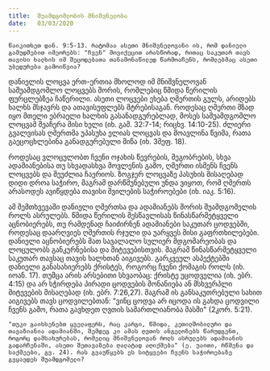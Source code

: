 ```yaml
---
title:  შუამდგომლობის მნიშვნელობა
date:   03/03/2020
---
```


`წაიკითხეთ დან. 9:5-13. რატომაა ასეთი მნიშვნელოვანი ის, რომ დანიელი გამუდმებით იმეორებს: "ჩვენ" მოვიქეცით არასწორად, რითაც საკუთარ თავს თავისი ხალხის იმ შეცოდებათა თანამონაწილედ წარმოაჩენს, რომლებმაც ასეთი უბედურება გამოიწვია?`

დანიელის ლოცვა ერთ-ერთია მხოლოდ იმ მნიშვნელოვან საშუამდგომლო ლოცვებს შორის, რომლებიც წმიდა წერილის ფურცლებზეა ჩაწერილი. ასეთი ლოცვები ეხება ღმერთის გულს, არიდებს ხალხს მსჯავრს და ათავისუფლებს მტრებისაგან. როდესაც ღმერთი მზად იყო მთელი ებრაელი ხალხის გასანადგურებლად, მოსეს საშუამდგომლო ლოცვამ შეაჩერა მისი ხელი (იხ. გამ. 32:7-14; რიცხვ. 14:10-25). ძლიერი გვალვისას ღმერთმა უპასუხა ელიას ლოცვას და მოავლინა წვიმა, რათა გაეცოცხლებინა განადგურებული მიწა (იხ. 3მეფ. 18).

როდესაც ვლოცულობთ ჩვენი ოჯახის წევრების, მეგობრების, სხვა ადამიანებისა თუ სხვადასხვა მოვლენის გამო, ღმერთი ისმენს ჩვენს ლოცვებს და შეუძლია ჩაერიოს. ზოგჯერ ლოცვაზე პასუხის მისაღებად დიდი დროა საჭირო, მაგრამ დარწმუნებული უნდა ვიყოთ, რომ ღმერთს არასოდეს ავიწყდება თავისი შვილების საჭიროებები (იხ. იაკ. 5:16).

ამ შემთხვევაში დანიელი ღმერთსა და ადამიანებს შორის შუამდგომელის როლს ასრულებს. წმიდა წერილის შესწავლისას წინასწარმეტყველი აცნობიერებს, თუ რამდენად ჩაიძირნენ ადამიანები საკუთარ ცოდვებში, როდესაც დაარღვიეს ღმერთის რჯული და უარყვეს მისი გაფრთხილებები. დანიელი აცნობიერებს მათ სავალალო სულიერ მდგომარეობას და ლოცულობს განკურნებისა და მიტევებისთვის. მაგრამ წინასწარმეტყველი საკუთარ თავსაც თავის ხალხთან აიგივებს. გარკვეულ ასპექტებში დანიელი განასახიერებს ქრისტეს, როგორც ჩვენი ქომაგის როლს (იხ. იოან. 17). თუმცა არის არსებითი სხვაობაც: ქრისტე უცოდველია (იხ. ებრ. 4:15) და არ სჭირდება პირადი ცოდვების მონანიება ან მსხვერპლი მიტევების მისაღებად (იხ. ებრ. 7:26,27). მაგრამ ის განსაკუთრებული სახით აიგივებს თავს ცოდვილებთან: "ვინც ცოდვა არ იცოდა ის გახდა ცოდვილი ჩვენს გამო, რათა გავხდეთ ღვთის სამართლიანობა მასში" (2კორ. 5:21).

`"თუკი გაიხსენებთ ყველაფერს, რაც კარგი, წმიდა, კეთილშობილური და თავაზიანია ადამიანში, შემდეგ კი ამას ღვთის ანგელოზებს წარუდგენთ, როგორც დამსახურებას, რომელიც მნიშვნელოვან როლს ასრულებს ადამიანის გადარჩენაში, ასეთი შეთავაზება ღალატად აღიქმება" (ე. უაითი, რწმენა და საქმეები, გვ. 24). რას გვაუწყებს ეს სიტყვები ჩვენს საჭიროებაზე გვყავდეს შუამდგომელი?`
